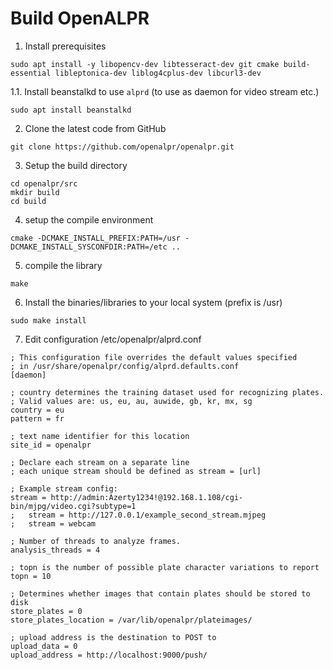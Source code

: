 # Build OpenALPR
1. Install prerequisites
```
sudo apt install -y libopencv-dev libtesseract-dev git cmake build-essential libleptonica-dev liblog4cplus-dev libcurl3-dev
```
1.1. Install beanstalkd to use `alprd` (to use as daemon for video stream etc.)
```
sudo apt install beanstalkd
```
2. Clone the latest code from GitHub
```
git clone https://github.com/openalpr/openalpr.git
```
3. Setup the build directory
```
cd openalpr/src
mkdir build
cd build
```
4. setup the compile environment
```
cmake -DCMAKE_INSTALL_PREFIX:PATH=/usr -DCMAKE_INSTALL_SYSCONFDIR:PATH=/etc ..
```
5. compile the library
```
make
```
6. Install the binaries/libraries to your local system (prefix is /usr)
```
sudo make install
```

7. Edit configuration /etc/openalpr/alprd.conf
```
; This configuration file overrides the default values specified
; in /usr/share/openalpr/config/alprd.defaults.conf
[daemon]

; country determines the training dataset used for recognizing plates.
; Valid values are: us, eu, au, auwide, gb, kr, mx, sg
country = eu
pattern = fr

; text name identifier for this location
site_id = openalpr            

; Declare each stream on a separate line
; each unique stream should be defined as stream = [url]

; Example stream config:
stream = http://admin:Azerty1234!@192.168.1.108/cgi-bin/mjpg/video.cgi?subtype=1
;   stream = http://127.0.0.1/example_second_stream.mjpeg
;   stream = webcam

; Number of threads to analyze frames.
analysis_threads = 4

; topn is the number of possible plate character variations to report
topn = 10

; Determines whether images that contain plates should be stored to disk
store_plates = 0
store_plates_location = /var/lib/openalpr/plateimages/

; upload address is the destination to POST to
upload_data = 0
upload_address = http://localhost:9000/push/

```
